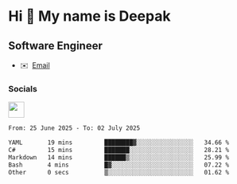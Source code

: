 Hi 👋 My name is Deepak
=======================

Software Engineer
-----------------
* ✉️  [Email](mailto:kumar.neu19@gmail.com)


### Socials

<p align="left"><a href="https://www.linkedin.com/in/deepak94kumar" target="_blank" rel="noreferrer"><img src="https://raw.githubusercontent.com/danielcranney/readme-generator/main/public/icons/socials/linkedin.svg" width="32" height="32" /></a></p>

<!--START_SECTION:waka-->

```txt
From: 25 June 2025 - To: 02 July 2025

YAML       19 mins         ████████▓░░░░░░░░░░░░░░░░   34.66 %
C#         15 mins         ███████░░░░░░░░░░░░░░░░░░   28.21 %
Markdown   14 mins         ██████▒░░░░░░░░░░░░░░░░░░   25.99 %
Bash       4 mins          █▓░░░░░░░░░░░░░░░░░░░░░░░   07.22 %
Other      0 secs          ▒░░░░░░░░░░░░░░░░░░░░░░░░   01.62 %
```

<!--END_SECTION:waka-->
